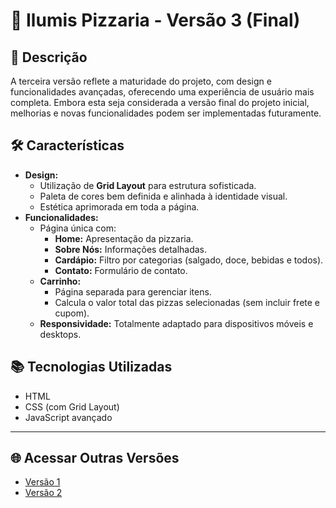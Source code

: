 # 🍕 Ilumis Pizzaria - Versão 3 (Final)  

## 📖 Descrição  
A terceira versão reflete a maturidade do projeto, com design e funcionalidades avançadas, oferecendo uma experiência de usuário mais completa. Embora esta seja considerada a versão final do projeto inicial, melhorias e novas funcionalidades podem ser implementadas futuramente.  

## 🛠️ Características  
- **Design:**  
  - Utilização de **Grid Layout** para estrutura sofisticada.  
  - Paleta de cores bem definida e alinhada à identidade visual.  
  - Estética aprimorada em toda a página.  
- **Funcionalidades:**  
  - Página única com:  
    - **Home:** Apresentação da pizzaria.  
    - **Sobre Nós:** Informações detalhadas.  
    - **Cardápio:** Filtro por categorias (salgado, doce, bebidas e todos).  
    - **Contato:** Formulário de contato.  
  - **Carrinho:**  
    - Página separada para gerenciar itens.  
    - Calcula o valor total das pizzas selecionadas (sem incluir frete e cupom).  
  - **Responsividade:** Totalmente adaptado para dispositivos móveis e desktops.  

## 📚 Tecnologias Utilizadas  
- HTML  
- CSS (com Grid Layout)  
- JavaScript avançado  

---

## 🌐 Acessar Outras Versões  
- [Versão 1](https://ilumispizzaria-v1.netlify.app/)  
- [Versão 2](https://ilumispizzaria-v2.netlify.app/)  

